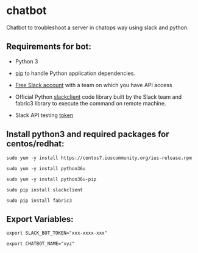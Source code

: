 # chatbot
Chatbot to troubleshoot a server in chatops way using slack and python.

## Requirements for bot:

*	Python 3 

*	[pip](https://pip.pypa.io/en/stable/) to handle Python application dependencies.

*	[Free Slack account](https://slack.com/) with a team on which you have API access 

*	Official Python [slackclient](https://github.com/slackhq/python-slackclient) code library built by the Slack team and fabric3 library to execute the command on remote machine.

*	Slack API testing [token](https://api.slack.com/tokens)

## Install python3 and required packages for centos/redhat:

```
sudo yum -y install https://centos7.iuscommunity.org/ius-release.rpm

sudo yum -y install python36u

sudo yum -y install python36u-pip

sudo pip install slackclient

sudo pip install fabric3

```

## Export Variables:

```
export SLACK_BOT_TOKEN="xxx-xxxx-xxx"

export CHATBOT_NAME="xyz"
```
